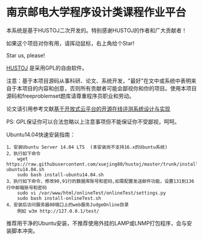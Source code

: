 南京邮电大学程序设计类课程作业平台
======
本系统是基于HUSTOJ二次开发的。特别感谢HUSTOJ的作者和广大贡献者！

如果这个项目对你有用，请挥动鼠标，右上角给个Star!

Star us, please!

[HUSTOJ](https://github.com/zhblue/hustoj/) 是采用GPL的自由软件。

注意：基于本项目源码从事科研、论文、系统开发，"最好"在文中或系统中表明来自于本项目的内容和创意，否则所有贡献者可能会鄙视你和你的项目。使用本项目源码和freeproblemset题库请尊重程序员职业和劳动。

论文请引用参考文献[基于开放式云平台的开源在线评测系统设计与实现](http://kns.cnki.net/KCMS/detail/detail.aspx?dbcode=CJFQ&dbname=CJFD2012&filename=JSJA2012S3088&uid=WEEvREcwSlJHSldRa1FhdXNXYXJwcFhRL1Z1Q2lKUDFMNGd0TnJVVlh4bz0=$9A4hF_YAuvQ5obgVAqNKPCYcEjKensW4ggI8Fm4gTkoUKaID8j8gFw!!&v=MjgwNTExVDNxVHJXTTFGckNVUkwyZlllWm1GaURsV3IvQUx6N0JiN0c0SDlPdnJJOU5iSVI4ZVgxTHV4WVM3RGg=)

PS: GPL保证你可以合法忽略以上注意事项但不能保证你不受鄙视，呵呵。

Ubuntu14.04快速安装指南：

    1、安装Ubuntu Server 14.04 LTS  (本安装尚不支持16.x的Ubuntu系统)
    2、执行如下命令
        wget https://raw.githubusercontent.com/xuejing80/hustoj/master/trunk/install/install-ubuntu14.04.sh
        sudo bash install-ubuntu14.04.sh
    3、执行如下命令，修改90,91行的数据库账号和密码,如需配置发送邮件功能，设置131到136行中邮箱账号和密码
        sudo vi /var/www/html/onlineTest/onlineTest/settings.py
        sudo bash install-onlineTest.sh
    4、安装后访问服务器80端口上的web服务JudgeOnline目录
        例如 w3m http://127.0.0.1/test/
 
推荐用干净的Ubuntu安装，不推荐使用外挂的LAMP或LNMP打包程序，会与安装脚本冲突。